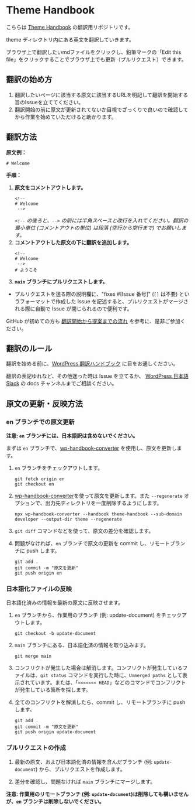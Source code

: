 # Theme Handbook

こちらは [Theme Handbook](https://developer.wordpress.org/themes/) の翻訳用リポジトリです。

theme ディレクトリ内にある英文を翻訳していきます。

ブラウザ上で翻訳したいmdファイルをクリックし、鉛筆マークの「Edit this file」をクリックすることでブラウザ上でも更新（プルリクエスト）できます。

## 翻訳の始め方

1. 翻訳したいページに該当する原文に該当するURLを明記して翻訳を開始する旨のIssueを立ててください。
2. 翻訳開始の前に原文が更新されてないか目視でざっくりで良いので確認してから作業を始めていただけると助かります。

## 翻訳方法

__原文例：__

```
# Welcome
```

__手順：__

1.  __原文をコメントアウトします。__
    ```
    <!--
    # Welcome
     -->
    ```
    _`<!--` の後ろと、`-->` の前には半角スペースと改行を入れてください。翻訳の最小単位 (コメントアウトの単位) は段落 (空行から空行まで) でお願いします。_
2.  __コメントアウトした原文の下に翻訳を追加します。__
    ```
    <!--
    # Welcome
     -->
    # ようこそ
    ```
3.  __`main` ブランチにプルリクエストします。__
  * プルリクエストを送る際の説明欄に、"fixes #[Issue 番号]" (`[]` は不要) というフォーマットで作成した Issue を記述すると、プルリクエストがマージされる際に自動で Issue が閉じられるので便利です。

GitHub が初めての方も [翻訳開始から提案までの流れ](https://github.com/jawordpressorg/community-handbook/wiki/%E7%BF%BB%E8%A8%B3%E9%96%8B%E5%A7%8B%E3%81%8B%E3%82%89%E6%8F%90%E6%A1%88%E3%81%BE%E3%81%A7%E3%81%AE%E6%B5%81%E3%82%8C) を参考に、是非ご参加ください。

## 翻訳のルール

翻訳を始める前に、[WordPress 翻訳ハンドブック](https://ja.wordpress.org/team/handbook/translation/) に目をお通しください。

翻訳の表記ゆれなど、その他迷った時は Issue を立てるか、 [WordPress 日本語 Slack](http://bit.ly/join-wordslack) の docs チャンネルまでご相談ください。

## 原文の更新・反映方法

### en ブランチでの原文更新

**注意: `en` ブランチには、日本語訳は含めないでください。**

まずは `en` ブランチで、[wp-handbook-converter](https://github.com/mirucon/wp-handbook-converter) を使用し、原文を更新します。

1. `en` ブランチをチェックアウトします。

    ```
    git fetch origin en
    git checkout en
    ```

2. [wp-handbook-converter](https://github.com/mirucon/wp-handbook-converter)を使って原文を更新します。また `--regenerate` オプションで、出力先ディレクトリを一度削除するようにします。
    ```
    npx wp-handbook-converter --handbook theme-handbook --sub-domain developer --output-dir theme --regenerate
    ```

3. `git diff` コマンドなどを使って、原文の差分を確認します。

4. 問題がなければ、`en` ブランチで原文の更新を commit し、リモートブランチに push します。

    ```
    git add .
    git commit -m "原文を更新"
    git push origin en
    ```

### 日本語化ファイルの反映

日本語化済みの情報を最新の原文に反映させます。

1. `en` ブランチから、作業用のブランチ (例: update-document) をチェックアウトします。
    ```
    git checkout -b update-document
    ```

2. `main` ブランチにある、日本語化済の情報を取り込みます。
    ```
    git merge main
    ```

3. コンフリクトが発生した場合は解消します。コンフリクトが発生しているファイルは、`git status` コマンドを実行した時に、`Unmerged paths` として表示されています。または、「`<<<<<<< HEAD`」などのコマンドでコンフリクトが発生している箇所を探します。

4. 全てのコンフリクトを解消したら、commit し、リモートブランチに push します。
    ```
    git add .
    git commit -m "原文を更新"
    git push origin update-document
    ```

### プルリクエストの作成

1. 最新の原文、および日本語化済の情報を含んだブランチ (例: `update-document`) から、プルリクエストを作成します。

2. 差分を確認し、問題なければ `main` ブランチにマージします。

**注意: 作業用のリモートブランチ (例: `update-document`)は削除しても構いませんが、`en` ブランチは削除しないでください。**

